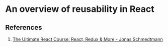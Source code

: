 # An overview of reusability in React

## References

1. [The Ultimate React Course: React, Redux & More - Jonas Schmedtmann](https://www.udemy.com/course/the-ultimate-react-course/)